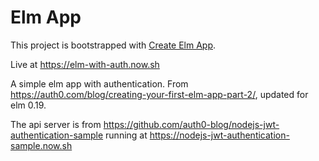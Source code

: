 # Elm App

This project is bootstrapped with [Create Elm App](https://github.com/halfzebra/create-elm-app).

Live at https://elm-with-auth.now.sh

A simple elm app with authentication. From
https://auth0.com/blog/creating-your-first-elm-app-part-2/,
updated for elm 0.19.

The api server is from https://github.com/auth0-blog/nodejs-jwt-authentication-sample
running at https://nodejs-jwt-authentication-sample.now.sh
